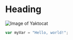 # Heading
![Image of Yaktocat](https://octodex.github.com/images/yaktocat.png)


``` javascript
var myVar = "Hello, world!";
```
